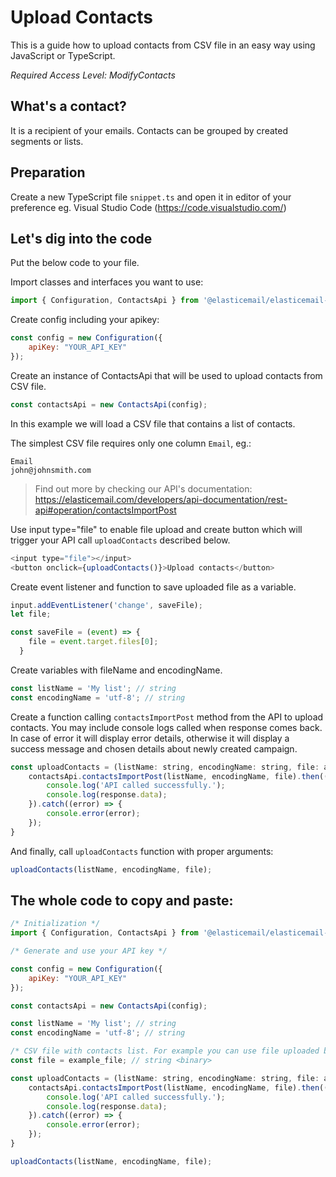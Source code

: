 # Upload Contacts

This is a guide how to upload contacts from CSV file in an easy way using JavaScript or TypeScript.

*Required Access Level: ModifyContacts*

## What's a contact?
It is a recipient of your emails. Contacts can be grouped by created segments or lists.

## Preparation
Create a new TypeScript file `snippet.ts` and open it in editor of your preference eg. Visual Studio Code (https://code.visualstudio.com/)

## Let's dig into the code

Put the below code to your file.

Import classes and interfaces you want to use:

```javascript
import { Configuration, ContactsApi } from '@elasticemail/elasticemail-client-ts-axios';
```

Create config including your apikey: 

```javascript
const config = new Configuration({
    apiKey: "YOUR_API_KEY"
});
```

Create an instance of ContactsApi that will be used to upload contacts from CSV file.

```javascript
const contactsApi = new ContactsApi(config);
```

In this example we will load a CSV file that contains a list of contacts.

The simplest CSV file requires only one column `Email`, eg.:

```
Email
john@johnsmith.com
```

> Find out more by checking our API's documentation: https://elasticemail.com/developers/api-documentation/rest-api#operation/contactsImportPost


Use input type="file" to enable file upload and create button which will trigger your API call `uploadContacts` described below.

```javascript
<input type="file"></input>
<button onclick={uploadContacts()}>Upload contacts</button>
```

Create event listener and function to save uploaded file as a variable.

```javascript
input.addEventListener('change', saveFile);
let file;

const saveFile = (event) => {
    file = event.target.files[0];
  }
```

Create variables with fileName and encodingName.

```javascript
const listName = 'My list'; // string
const encodingName = 'utf-8'; // string
```

Create a function calling `contactsImportPost` method from the API to upload contacts. You may include console logs called when response comes back.
In case of error it will display error details, otherwise it will display a success message and chosen details about newly created campaign.

```javascript
const uploadContacts = (listName: string, encodingName: string, file: any): void => {
    contactsApi.contactsImportPost(listName, encodingName, file).then((response) => {
        console.log('API called successfully.');
        console.log(response.data);
    }).catch((error) => {
        console.error(error);
    });
}
```

And finally, call `uploadContacts` function with proper arguments: 

```javascript
uploadContacts(listName, encodingName, file);
```


## The whole code to copy and paste:

```javascript
/* Initialization */
import { Configuration, ContactsApi } from '@elasticemail/elasticemail-client-ts-axios';

/* Generate and use your API key */

const config = new Configuration({
    apiKey: "YOUR_API_KEY"
});

const contactsApi = new ContactsApi(config);

const listName = 'My list'; // string
const encodingName = 'utf-8'; // string

/* CSV file with contacts list. For example you can use file uploaded by input type="file" */
const file = example_file; // string <binary>

const uploadContacts = (listName: string, encodingName: string, file: any): void => {
    contactsApi.contactsImportPost(listName, encodingName, file).then((response) => {
        console.log('API called successfully.');
        console.log(response.data);
    }).catch((error) => {
        console.error(error);
    });
}

uploadContacts(listName, encodingName, file);
```
